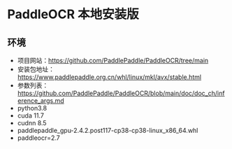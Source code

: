 # PaddleOCR 本地安装版

## 环境

- 项目网站：https://github.com/PaddlePaddle/PaddleOCR/tree/main
- 安装包地址：https://www.paddlepaddle.org.cn/whl/linux/mkl/avx/stable.html
- 参数列表：https://github.com/PaddlePaddle/PaddleOCR/blob/main/doc/doc_ch/inference_args.md
- python3.8
- cuda 11.7
- cudnn 8.5
- paddlepaddle_gpu-2.4.2.post117-cp38-cp38-linux_x86_64.whl
- paddleocr=2.7



